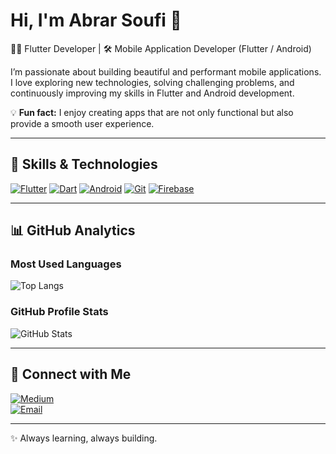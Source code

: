 # Hi, I'm Abrar Soufi 👋
👩‍💻 Flutter Developer | 🛠️ Mobile Application Developer (Flutter / Android)

I’m passionate about building beautiful and performant mobile applications.  
I love exploring new technologies, solving challenging problems, and continuously improving my skills in Flutter and Android development.

💡 **Fun fact:** I enjoy creating apps that are not only functional but also provide a smooth user experience.

---

## 🚀 Skills & Technologies
[![Flutter](https://img.shields.io/badge/Flutter-02569B?style=flat-square&logo=flutter&logoColor=white)](https://flutter.dev/)
[![Dart](https://img.shields.io/badge/Dart-0175C2?style=flat-square&logo=dart&logoColor=white)](https://dart.dev/)
[![Android](https://img.shields.io/badge/Android-3DDC84?style=flat-square&logo=android&logoColor=white)](https://developer.android.com/)
[![Git](https://img.shields.io/badge/Git-F05032?style=flat-square&logo=git&logoColor=white)](https://git-scm.com/)
[![Firebase](https://img.shields.io/badge/Firebase-FFCA28?style=flat-square&logo=firebase&logoColor=black)](https://firebase.google.com/)

---

## 📊 GitHub Analytics

### Most Used Languages
![Top Langs](https://github-readme-stats.vercel.app/api/top-langs/?username=abrar1310&layout=compact&theme=tokyonight)

### GitHub Profile Stats
![GitHub Stats](https://github-readme-stats.vercel.app/api?username=abrar1310&show_icons=true&theme=dracula)

---

## 🔗 Connect with Me
[![Medium](https://img.shields.io/badge/Medium-000000?style=flat-square&logo=medium&logoColor=white)](https://medium.com/@abrarsoufi1310)  
[![Email](https://img.shields.io/badge/Gmail-D14836?style=flat-square&logo=gmail&logoColor=white)](mailto:abrarsoufi1310@gmail.com)

---

✨ Always learning, always building.
